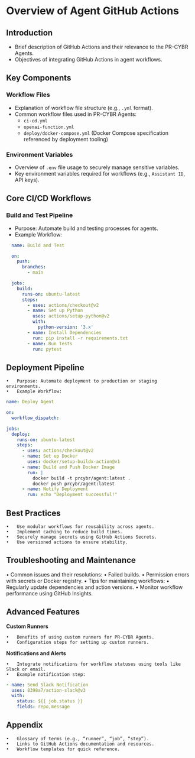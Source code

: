 # Overview of Agent GitHub Actions

<!--
Key Objectives for this Document:
1. Define the purpose and role of GitHub Actions in the PR-CYBR Agent ecosystem.
2. Provide a clear structure for implementing CI/CD workflows.
3. Offer examples and templates for common automation tasks.
4. Outline best practices for managing and maintaining GitHub Actions.
-->

## Introduction

- Brief description of GitHub Actions and their relevance to the PR-CYBR Agents.
- Objectives of integrating GitHub Actions in agent workflows.

## Key Components

### Workflow Files
- Explanation of workflow file structure (e.g., `.yml` format).
- Common workflow files used in PR-CYBR Agents:
  - `ci-cd.yml`
  - `openai-function.yml`
  - `deploy/docker-compose.yml` (Docker Compose specification referenced by deployment tooling)

### Environment Variables
- Overview of `.env` file usage to securely manage sensitive variables.
- Key environment variables required for workflows (e.g., `Assistant ID`, API keys).

## Core CI/CD Workflows

### Build and Test Pipeline
- Purpose: Automate build and testing processes for agents.
- Example Workflow:

```yaml
  name: Build and Test

  on:
    push:
      branches:
        - main

  jobs:
    build:
      runs-on: ubuntu-latest
      steps:
        - uses: actions/checkout@v2
        - name: Set up Python
          uses: actions/setup-python@v2
          with:
            python-version: '3.x'
        - name: Install Dependencies
          run: pip install -r requirements.txt
        - name: Run Tests
          run: pytest
```

## Deployment Pipeline

	•	Purpose: Automate deployment to production or staging environments.
	•	Example Workflow:

```yaml
name: Deploy Agent

on:
  workflow_dispatch:

jobs:
  deploy:
    runs-on: ubuntu-latest
    steps:
      - uses: actions/checkout@v2
      - name: Set up Docker
        uses: docker/setup-buildx-action@v1
      - name: Build and Push Docker Image
        run: |
          docker build -t prcybr/agent:latest .
          docker push prcybr/agent:latest
      - name: Notify Deployment
        run: echo "Deployment successful!"
```

## Best Practices

	•	Use modular workflows for reusability across agents.
	•	Implement caching to reduce build times.
	•	Securely manage secrets using GitHub Actions Secrets.
	•	Use versioned actions to ensure stability.

## Troubleshooting and Maintenance

•	Common issues and their resolutions:
	•	Failed builds.
	•	Permission errors with secrets or Docker registry.
•	Tips for maintaining workflows:
	•	Regularly update dependencies and action versions.
	•	Monitor workflow performance using GitHub Insights.

## Advanced Features

**Custom Runners**

	•	Benefits of using custom runners for PR-CYBR Agents.
	•	Configuration steps for setting up custom runners.

**Notifications and Alerts**

	•	Integrate notifications for workflow statuses using tools like Slack or email.
	•	Example notification step:

```yaml
- name: Send Slack Notification
  uses: 8398a7/action-slack@v3
  with:
    status: ${{ job.status }}
    fields: repo,message
```

## Appendix

	•	Glossary of terms (e.g., “runner”, “job”, “step”).
	•	Links to GitHub Actions documentation and resources.
	•	Workflow templates for quick reference.
